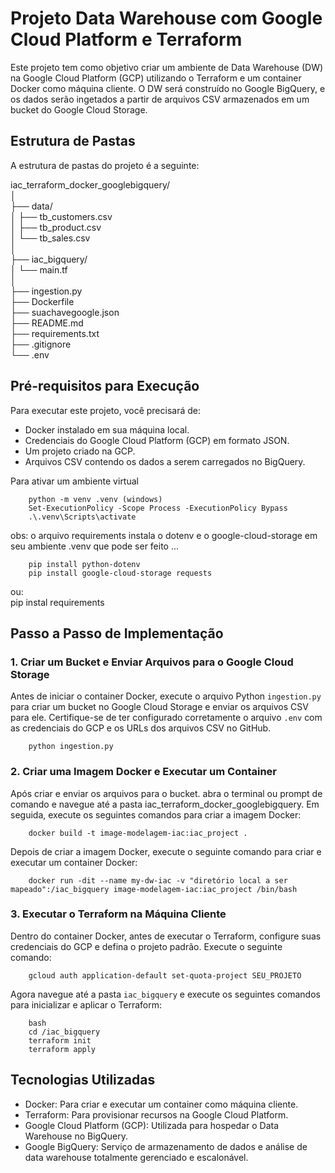 # Projeto Data Warehouse com Google Cloud Platform e Terraform

Este projeto tem como objetivo criar um ambiente de Data Warehouse (DW) na Google Cloud Platform (GCP) utilizando o Terraform e um container Docker como máquina cliente. O DW será construído no Google BigQuery, e os dados serão ingetados a partir de arquivos CSV armazenados em um bucket do Google Cloud Storage.

## Estrutura de Pastas

A estrutura de pastas do projeto é a seguinte:

iac_terraform_docker_googlebigquery/  
│  
├── data/  
│   ├── tb_customers.csv  
│   ├── tb_product.csv  
│   └── tb_sales.csv  
│  
├── iac_bigquery/  
│   └── main.tf  
│  
├── ingestion.py  
├── Dockerfile  
├── suachavegoogle.json  
├── README.md  
├── requirements.txt  
├── .gitignore  
└── .env  

## Pré-requisitos para Execução

Para executar este projeto, você precisará de:

- Docker instalado em sua máquina local.
- Credenciais do Google Cloud Platform (GCP) em formato JSON.
- Um projeto criado na GCP.
- Arquivos CSV contendo os dados a serem carregados no BigQuery.

Para ativar um ambiente virtual

        python -m venv .venv (windows)
        Set-ExecutionPolicy -Scope Process -ExecutionPolicy Bypass
        .\.venv\Scripts\activate


obs: o arquivo requirements instala o dotenv e o  google-cloud-storage em seu ambiente .venv que pode ser feito ...

        pip install python-dotenv
        pip install google-cloud-storage requests

ou:  
        pip instal requirements

## Passo a Passo de Implementação

### 1. Criar um Bucket e Enviar Arquivos para o Google Cloud Storage

Antes de iniciar o container Docker, execute o arquivo Python `ingestion.py` para criar um bucket no Google Cloud Storage e enviar os arquivos CSV para ele. Certifique-se de ter configurado corretamente o arquivo `.env` com as credenciais do GCP e os URLs dos arquivos CSV no GitHub.

        python ingestion.py

### 2. Criar uma Imagem Docker e Executar um Container

Após criar e enviar os arquivos para o bucket. abra o terminal ou prompt de comando e navegue até a pasta iac_terraform_docker_googlebigquery. Em seguida, execute os seguintes comandos para criar a imagem Docker:

        docker build -t image-modelagem-iac:iac_project .

Depois de criar a imagem Docker, execute o seguinte comando para criar e executar um container Docker:

        docker run -dit --name my-dw-iac -v "diretório local a ser mapeado":/iac_bigquery image-modelagem-iac:iac_project /bin/bash

### 3. Executar o Terraform na Máquina Cliente

Dentro do container Docker, antes de executar o Terraform, configure suas credenciais do GCP e defina o projeto padrão. Execute o seguinte comando:

        gcloud auth application-default set-quota-project SEU_PROJETO

Agora navegue até a pasta `iac_bigquery` e execute os seguintes comandos para inicializar e aplicar o Terraform:

        bash
        cd /iac_bigquery
        terraform init
        terraform apply

## Tecnologias Utilizadas

- Docker: Para criar e executar um container como máquina cliente.
- Terraform: Para provisionar recursos na Google Cloud Platform.
- Google Cloud Platform (GCP): Utilizada para hospedar o Data Warehouse no BigQuery.
- Google BigQuery: Serviço de armazenamento de dados e análise de data warehouse totalmente gerenciado e escalonável.
